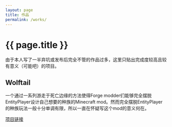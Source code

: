 ```yaml
---
layout: page
title: 作品
permalink: /works/
---
```


# {{ page.title }}

由于本人写了一半弃坑或发布后完全不管的作品过多，这里只贴出完成度较高且较有意义（可能吧）的项目。

<!--
## Algebra

crow02531的个人工具书，线性代数和抽象代数混着讲。

[项目链接](/assets/articles/algebra/)

## Calculus

crow02531的个人工具书，主要讲述抽象空间上的测度和积分，同时也把一元微积分、多元微积分作为一种特殊情况讲述。

[项目链接](/assets/articles/calculus/)
-->

## Wolftail

一个通过一系列游走于死亡边缘的方法使得Forge modder们能够完全摆脱EntityPlayer设计自己想要的种族的Minecraft mod。然而完全摆脱EntityPlayer的种族玩法一般十分单调有限，所以一直在怀疑写这个mod的意义何在。

[项目链接](https://github.com/crow02531/Wolftail)
